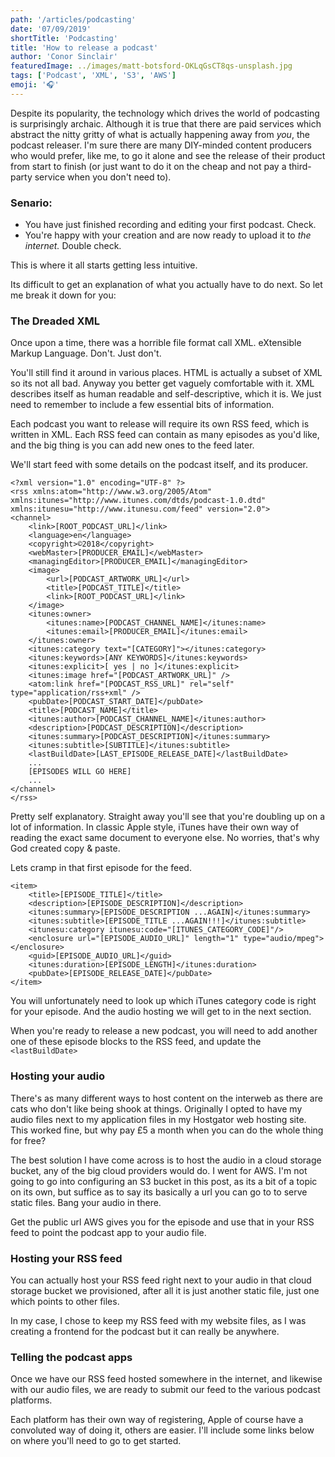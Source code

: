```yaml
---
path: '/articles/podcasting'
date: '07/09/2019'
shortTitle: 'Podcasting'
title: 'How to release a podcast'
author: 'Conor Sinclair'
featuredImage: ../images/matt-botsford-OKLqGsCT8qs-unsplash.jpg
tags: ['Podcast', 'XML', 'S3', 'AWS']
emoji: '🎧'
---
```


Despite its popularity, the technology which drives the world of podcasting is surprisingly archaic. Although it is true that there are paid services which abstract the nitty gritty of what is actually happening away from _you_, the podcast releaser. I'm sure there are many DIY-minded content producers who would prefer, like me, to go it alone and see the release of their product from start to finish (or just want to do it on the cheap and not pay a third-party service when you don't need to).

### Senario:

- You have just finished recording and editing your first podcast. Check.
- You're happy with your creation and are now ready to upload it to _the internet._ Double check.

This is where it all starts getting less intuitive.

Its difficult to get an explanation of what you actually have to do next. So let me break it down for you:

### The Dreaded XML

Once upon a time, there was a horrible file format call XML. eXtensible Markup Language. Don't. Just don't.

You'll still find it around in various places. HTML is actually a subset of XML so its not all bad. Anyway you better get vaguely comfortable with it. XML describes itself as human readable and self-descriptive, which it is. We just need to remember to include a few essential bits of information.

Each podcast you want to release will require its own RSS feed, which is written in XML. Each RSS feed can contain as many episodes as you'd like, and the big thing is you can add new ones to the feed later.

We'll start feed with some details on the podcast itself, and its producer.

    <?xml version="1.0" encoding="UTF-8" ?>
    <rss xmlns:atom="http://www.w3.org/2005/Atom" xmlns:itunes="http://www.itunes.com/dtds/podcast-1.0.dtd" xmlns:itunesu="http://www.itunesu.com/feed" version="2.0">
    <channel>
    	<link>[ROOT_PODCAST_URL]</link>
    	<language>en</language>
    	<copyright>©2018</copyright>
    	<webMaster>[PRODUCER_EMAIL]</webMaster>
    	<managingEditor>[PRODUCER_EMAIL]</managingEditor>
    	<image>
    		<url>[PODCAST_ARTWORK_URL]</url>
    		<title>[PODCAST_TITLE]</title>
    		<link>[ROOT_PODCAST_URL]</link>
    	</image>
    	<itunes:owner>
    		<itunes:name>[PODCAST_CHANNEL_NAME]</itunes:name>
    		<itunes:email>[PRODUCER_EMAIL]</itunes:email>
    	</itunes:owner>
    	<itunes:category text="[CATEGORY]"></itunes:category>
    	<itunes:keywords>[ANY KEYWORDS]</itunes:keywords>
    	<itunes:explicit>[ yes | no ]</itunes:explicit>
    	<itunes:image href="[PODCAST_ARTWORK_URL]" />
    	<atom:link href="[PODCAST_RSS_URL]" rel="self" type="application/rss+xml" />
    	<pubDate>[PODCAST_START_DATE]</pubDate>
    	<title>[PODCAST_NAME]</title>
    	<itunes:author>[PODCAST_CHANNEL_NAME]</itunes:author>
    	<description>[PODCAST_DESCRIPTION]</description>
    	<itunes:summary>[PODCAST_DESCRIPTION]</itunes:summary>
    	<itunes:subtitle>[SUBTITLE]</itunes:subtitle>
    	<lastBuildDate>[LAST_EPISODE_RELEASE_DATE]</lastBuildDate>
    	...
    	[EPISODES WILL GO HERE]
    	...
    </channel>
    </rss>

Pretty self explanatory. Straight away you'll see that you're doubling up on a lot of information. In classic Apple style, iTunes have their own way of reading the exact same document to everyone else. No worries, that's why God created copy & paste.

Lets cramp in that first episode for the feed.

    <item>
    	<title>[EPISODE_TITLE]</title>
    	<description>[EPISODE_DESCRIPTION]</description>
    	<itunes:summary>[EPISODE_DESCRIPTION ...AGAIN]</itunes:summary>
    	<itunes:subtitle>[EPISODE_TITLE ...AGAIN!!!]</itunes:subtitle>
    	<itunesu:category itunesu:code="[ITUNES_CATEGORY_CODE]"/>
    	<enclosure url="[EPISODE_AUDIO_URL]" length="1" type="audio/mpeg"></enclosure>
    	<guid>[EPISODE_AUDIO_URL]</guid>
    	<itunes:duration>[EPISODE_LENGTH]</itunes:duration>
    	<pubDate>[EPISODE_RELEASE_DATE]</pubDate>
    </item>

You will unfortunately need to look up which iTunes category code is right for your episode. And the audio hosting we will get to in the next section.

When you're ready to release a new podcast, you will need to add another one of these episode blocks to the RSS feed, and update the `<lastBuildDate>`

### Hosting your audio

There's as many different ways to host content on the interweb as there are cats who don't like being shook at things. Originally I opted to have my audio files next to my application files in my Hostgator web hosting site. This worked fine, but why pay £5 a month when you can do the whole thing for free?

The best solution I have come across is to host the audio in a cloud storage bucket, any of the big cloud providers would do. I went for AWS. I'm not going to go into configuring an S3 bucket in this post, as its a bit of a topic on its own, but suffice as to say its basically a url you can go to to serve static files. Bang your audio in there.

Get the public url AWS gives you for the episode and use that in your RSS feed to point the podcast app to your audio file.

### Hosting your RSS feed

You can actually host your RSS feed right next to your audio in that cloud storage bucket we provisioned, after all it is just another static file, just one which points to other files.

In my case, I chose to keep my RSS feed with my website files, as I was creating a frontend for the podcast but it can really be anywhere.

### Telling the podcast apps

Once we have our RSS feed hosted somewhere in the internet, and likewise with our audio files, we are ready to submit our feed to the various podcast platforms.

Each platform has their own way of registering, Apple of course have a convoluted way of doing it, others are easier. I'll include some links below on where you'll need to go to get started.

